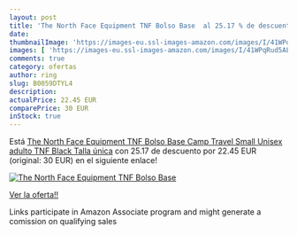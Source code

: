 ```yaml
---
layout: post
title: 'The North Face Equipment TNF Bolso Base  al 25.17 % de descuento'
date: 
thumbnailImage: 'https://images-eu.ssl-images-amazon.com/images/I/41WPqRud5AL._SL200_.jpg'
images: [ 'https://images-eu.ssl-images-amazon.com/images/I/41WPqRud5AL._SL200_.jpg' ]
comments: true
category: ofertas
author: ring
slug: B0059DTYL4
description:
actualPrice: 22.45 EUR
comparePrice: 30 EUR
inStock: true
---
```


Está [The North Face Equipment TNF Bolso Base Camp Travel Small  Unisex adulto  TNF Black  Talla única](https://www.amazon.es/dp/B0059DTYL4/?tag=tolees-21) con 25.17 de descuento por 22.45 EUR (original: 30 EUR) en el siguiente enlace!

[![The North Face Equipment TNF Bolso Base ](https://images-eu.ssl-images-amazon.com/images/I/41WPqRud5AL._SL200_.jpg)](https://www.amazon.es/dp/B0059DTYL4/?tag=tolees-21)

[Ver la oferta!!](https://www.amazon.es/dp/B0059DTYL4/?tag=tolees-21)

Links participate in Amazon Associate program and might generate a comission on qualifying sales


